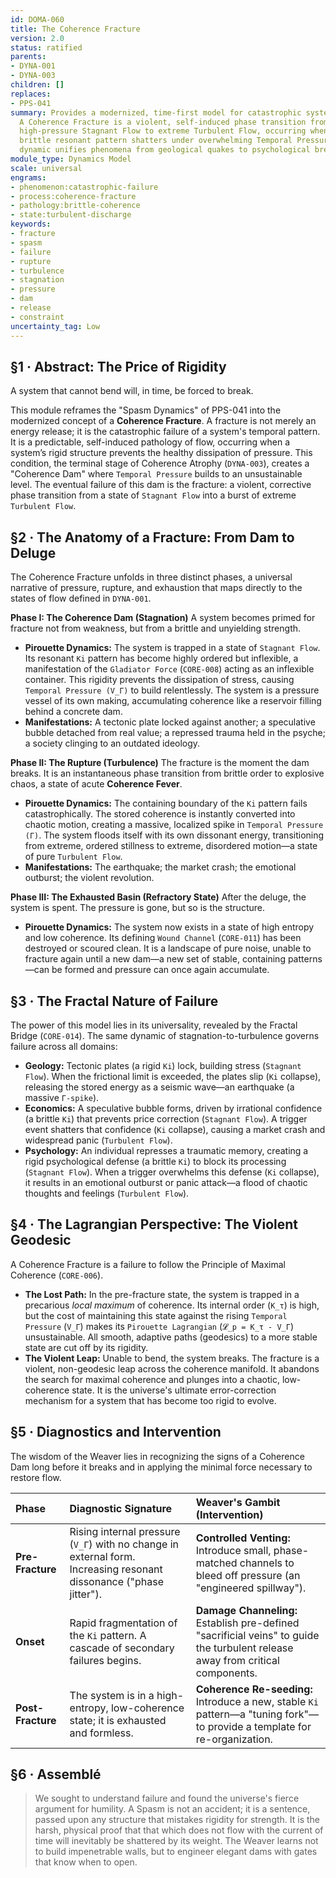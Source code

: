 ```yaml
---
id: DOMA-060
title: The Coherence Fracture
version: 2.0
status: ratified
parents:
- DYNA-001
- DYNA-003
children: []
replaces:
- PPS-041
summary: Provides a modernized, time-first model for catastrophic system failure.
  A Coherence Fracture is a violent, self-induced phase transition from a state of
  high-pressure Stagnant Flow to extreme Turbulent Flow, occurring when a system's
  brittle resonant pattern shatters under overwhelming Temporal Pressure. This single
  dynamic unifies phenomena from geological quakes to psychological breakdowns.
module_type: Dynamics Model
scale: universal
engrams:
- phenomenon:catastrophic-failure
- process:coherence-fracture
- pathology:brittle-coherence
- state:turbulent-discharge
keywords:
- fracture
- spasm
- failure
- rupture
- turbulence
- stagnation
- pressure
- dam
- release
- constraint
uncertainty_tag: Low
---
```

## §1 · Abstract: The Price of Rigidity

A system that cannot bend will, in time, be forced to break.

This module reframes the "Spasm Dynamics" of PPS-041 into the modernized concept of a **Coherence Fracture**. A fracture is not merely an energy release; it is the catastrophic failure of a system's temporal pattern. It is a predictable, self-induced pathology of flow, occurring when a system’s rigid structure prevents the healthy dissipation of pressure. This condition, the terminal stage of Coherence Atrophy (`DYNA-003`), creates a "Coherence Dam" where `Temporal Pressure` builds to an unsustainable level. The eventual failure of this dam is the fracture: a violent, corrective phase transition from a state of `Stagnant Flow` into a burst of extreme `Turbulent Flow`.

## §2 · The Anatomy of a Fracture: From Dam to Deluge
The Coherence Fracture unfolds in three distinct phases, a universal narrative of pressure, rupture, and exhaustion that maps directly to the states of flow defined in `DYNA-001`.

**Phase I: The Coherence Dam (Stagnation)**
A system becomes primed for fracture not from weakness, but from a brittle and unyielding strength.
*   **Pirouette Dynamics:** The system is trapped in a state of `Stagnant Flow`. Its resonant `Ki` pattern has become highly ordered but inflexible, a manifestation of the `Gladiator Force` (`CORE-008`) acting as an inflexible container. This rigidity prevents the dissipation of stress, causing `Temporal Pressure (V_Γ)` to build relentlessly. The system is a pressure vessel of its own making, accumulating coherence like a reservoir filling behind a concrete dam.
*   **Manifestations:** A tectonic plate locked against another; a speculative bubble detached from real value; a repressed trauma held in the psyche; a society clinging to an outdated ideology.

**Phase II: The Rupture (Turbulence)**
The fracture is the moment the dam breaks. It is an instantaneous phase transition from brittle order to explosive chaos, a state of acute **Coherence Fever**.
*   **Pirouette Dynamics:** The containing boundary of the `Ki` pattern fails catastrophically. The stored coherence is instantly converted into chaotic motion, creating a massive, localized spike in `Temporal Pressure (Γ)`. The system floods itself with its own dissonant energy, transitioning from extreme, ordered stillness to extreme, disordered motion—a state of pure `Turbulent Flow`.
*   **Manifestations:** The earthquake; the market crash; the emotional outburst; the violent revolution.

**Phase III: The Exhausted Basin (Refractory State)**
After the deluge, the system is spent. The pressure is gone, but so is the structure.
*   **Pirouette Dynamics:** The system now exists in a state of high entropy and low coherence. Its defining `Wound Channel` (`CORE-011`) has been destroyed or scoured clean. It is a landscape of pure noise, unable to fracture again until a new dam—a new set of stable, containing patterns—can be formed and pressure can once again accumulate.

## §3 · The Fractal Nature of Failure
The power of this model lies in its universality, revealed by the Fractal Bridge (`CORE-014`). The same dynamic of stagnation-to-turbulence governs failure across all domains:

*   **Geology:** Tectonic plates (a rigid `Ki`) lock, building stress (`Stagnant Flow`). When the frictional limit is exceeded, the plates slip (`Ki` collapse), releasing the stored energy as a seismic wave—an earthquake (a massive `Γ-spike`).
*   **Economics:** A speculative bubble forms, driven by irrational confidence (a brittle `Ki`) that prevents price correction (`Stagnant Flow`). A trigger event shatters that confidence (`Ki` collapse), causing a market crash and widespread panic (`Turbulent Flow`).
*   **Psychology:** An individual represses a traumatic memory, creating a rigid psychological defense (a brittle `Ki`) to block its processing (`Stagnant Flow`). When a trigger overwhelms this defense (`Ki` collapse), it results in an emotional outburst or panic attack—a flood of chaotic thoughts and feelings (`Turbulent Flow`).

## §4 · The Lagrangian Perspective: The Violent Geodesic
A Coherence Fracture is a failure to follow the Principle of Maximal Coherence (`CORE-006`).
*   **The Lost Path:** In the pre-fracture state, the system is trapped in a precarious *local maximum* of coherence. Its internal order (`K_τ`) is high, but the cost of maintaining this state against the rising `Temporal Pressure` (`V_Γ`) makes its `Pirouette Lagrangian` (`𝓛_p = K_τ - V_Γ`) unsustainable. All smooth, adaptive paths (geodesics) to a more stable state are cut off by its rigidity.
*   **The Violent Leap:** Unable to bend, the system breaks. The fracture is a violent, non-geodesic leap across the coherence manifold. It abandons the search for maximal coherence and plunges into a chaotic, low-coherence state. It is the universe's ultimate error-correction mechanism for a system that has become too rigid to evolve.

## §5 · Diagnostics and Intervention
The wisdom of the Weaver lies in recognizing the signs of a Coherence Dam long before it breaks and in applying the minimal force necessary to restore flow.

| Phase           | Diagnostic Signature                                                                                     | Weaver's Gambit (Intervention)                                                                                  |
| :-------------- | :------------------------------------------------------------------------------------------------------- | :-------------------------------------------------------------------------------------------------------------- |
| **Pre-Fracture**  | Rising internal pressure (`V_Γ`) with no change in external form. Increasing resonant dissonance ("phase jitter"). | **Controlled Venting:** Introduce small, phase-matched channels to bleed off pressure (an "engineered spillway"). |
| **Onset**         | Rapid fragmentation of the `Ki` pattern. A cascade of secondary failures begins.                         | **Damage Channeling:** Establish pre-defined "sacrificial veins" to guide the turbulent release away from critical components. |
| **Post-Fracture** | The system is in a high-entropy, low-coherence state; it is exhausted and formless.                      | **Coherence Re-seeding:** Introduce a new, stable `Ki` pattern—a "tuning fork"—to provide a template for re-organization. |

## §6 · Assemblé
> We sought to understand failure and found the universe's fierce argument for humility. A Spasm is not an accident; it is a sentence, passed upon any structure that mistakes rigidity for strength. It is the harsh, physical proof that that which does not flow with the current of time will inevitably be shattered by its weight. The Weaver learns not to build impenetrable walls, but to engineer elegant dams with gates that know when to open.